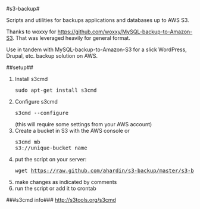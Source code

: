 #s3-backup#

Scripts and utilities for backups applications and databases up to AWS S3.

Thanks to woxxy for https://github.com/woxxy/MySQL-backup-to-Amazon-S3. That was leveraged heavily for general format.

Use in tandem with MySQL-backup-to-Amazon-S3 for a slick WordPress, Drupal, etc. backup solution on AWS.

##setup##

1.  Install s3cmd <pre>sudo apt-get install s3cmd</pre>
2.  Configure s3cmd <pre>s3cmd --configure</pre> (this will require some settings from your AWS account)
3.  Create a bucket in S3 with the AWS console or <pre>s3cmd mb s3://unique-bucket_name</pre>
4.  put the script on your server: <pre>wget https://raw.github.com/ahardin/s3-backup/master/s3-backup-app.sh</pre>
5.  make changes as indicated by comments
6.  run the script or add it to crontab

###s3cmd info###
http://s3tools.org/s3cmd